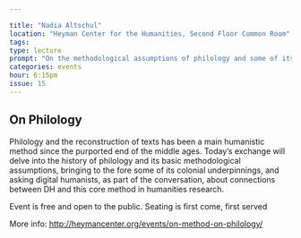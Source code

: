 ```yaml
---

title: "Nadia Altschul"
location: "Heyman Center for the Humanities, Second Floor Common Room"
tags: 
type: lecture
prompt: "On the methodological assumptions of philology and some of its colonial underpinnings, as well as the connections between digital humanities and this core method in humanities research."
categories: events
hour: 6:15pm
issue: 15
---
```


## On Philology

Philology and the reconstruction of texts has been a main humanistic method since the purported end of the middle ages. Today’s exchange will delve into the history of philology and its basic methodological assumptions, bringing to the fore some of its colonial underpinnings, and asking digital humanists, as part of the conversation, about connections between DH and this core method in humanities research.

Event is free and open to the public. Seating is first come, first served

More info: <http://heymancenter.org/events/on-method-on-philology/>
